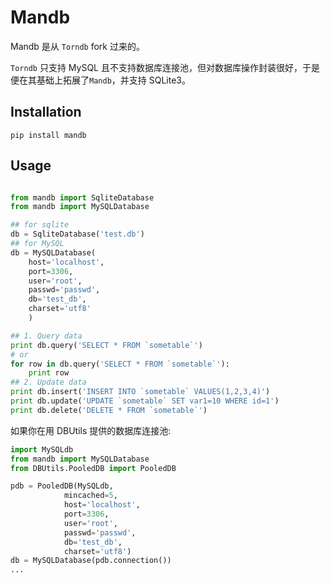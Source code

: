 Mandb
======

Mandb 是从 `Torndb` fork 过来的。

`Torndb` 只支持 MySQL 且不支持数据库连接池，但对数据库操作封装很好，于是便在其基础上拓展了`Mandb`，并支持 SQLite3。

Installation
------------

``pip install mandb``

Usage
-------------

```python

from mandb import SqliteDatabase
from mandb import MySQLDatabase

## for sqlite
db = SqliteDatabase('test.db')
## for MySQL
db = MySQLDatabase(
    host='localhost',
    port=3306,
    user='root',
    passwd='passwd',
    db='test_db',
    charset='utf8'
    )

## 1. Query data
print db.query('SELECT * FROM `sometable`')
# or
for row in db.query('SELECT * FROM `sometable`'):
    print row
## 2. Update data
print db.insert('INSERT INTO `sometable` VALUES(1,2,3,4)')
print db.update('UPDATE `sometable` SET var1=10 WHERE id=1')
print db.delete('DELETE * FROM `sometable`')

```
如果你在用 DBUtils 提供的数据库连接池:

```python
import MySQLdb
from mandb import MySQLDatabase
from DBUtils.PooledDB import PooledDB

pdb = PooledDB(MySQLdb,
            mincached=5,
            host='localhost',
            port=3306,
            user='root',
            passwd='passwd',
            db='test_db',
            charset='utf8')
db = MySQLDatabase(pdb.connection())
...
```

